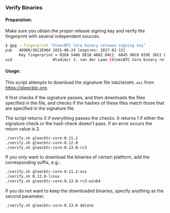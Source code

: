 ### Verify Binaries

#### Preparation:

Make sure you obtain the proper release signing key and verify the fingerprint with several independent sources.

```sh
$ gpg --fingerprint "GleecBTC Core binary release signing key"
pub   4096R/36C2E964 2015-06-24 [expires: 2017-02-13]
      Key fingerprint = 01EA 5486 DE18 A882 D4C2  6845 90C8 019E 36C2 E964
uid                  Wladimir J. van der Laan (GleecBTC Core binary release signing key) <laanwj@gmail.com>
```

#### Usage:

This script attempts to download the signature file `SHA256SUMS.asc` from https://gleecbtc.org.

It first checks if the signature passes, and then downloads the files specified in the file, and checks if the hashes of these files match those that are specified in the signature file.

The script returns 0 if everything passes the checks. It returns 1 if either the signature check or the hash check doesn't pass. If an error occurs the return value is 2.


```sh
./verify.sh gleecbtc-core-0.11.2
./verify.sh gleecbtc-core-0.12.0
./verify.sh gleecbtc-core-0.13.0-rc3
```

If you only want to download the binaries of certain platform, add the corresponding suffix, e.g.:

```sh
./verify.sh gleecbtc-core-0.11.2-osx
./verify.sh 0.12.0-linux
./verify.sh gleecbtc-core-0.13.0-rc3-win64
```

If you do not want to keep the downloaded binaries, specify anything as the second parameter.

```sh
./verify.sh gleecbtc-core-0.13.0 delete
```
